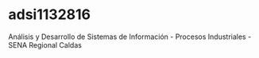 # adsi1132816
Análisis y Desarrollo de Sistemas de Información - Procesos Industriales - SENA Regional Caldas
